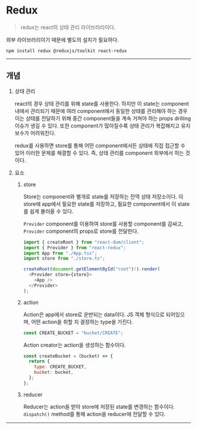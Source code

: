 # Redux

> redux는 react의 상태 관리 라이브러리이다.

외부 라이브러리이기 때문에 별도의 설치가 필요하다.

```shell
npm install redux @reduxjs/toolkit react-redux
```

---

## 개념

1. 상태 관리

   react의 경우 상태 관리를 위해 state를 사용한다. 하지만 이 state는 component 내에서 관리되기 때문에 여러 component에서 동일한 상태를 관리해야 하는 경우 이는 상태를 전달하기 위해 중간 component들을 계속 거쳐야 하는 props drilling 이슈가 생길 수 있다. 또한 component가 많아질수록 상태 관리가 복잡해지고 유지보수가 어려워진다.

   redux를 사용하면 store를 통해 어떤 component에서든 상태에 직접 접근할 수 있어 이러한 문제를 해결할 수 있다. 즉, 상태 관리를 component 외부에서 하는 것이다.

2. 요소

   1. store

      Store는 component와 별개로 state를 저장하는 전역 상태 저장소이다. 이 store에 app에서 필요한 state를 저장하고, 필요한 component에서 이 state를 쉽게 불러올 수 있다.

      `Provider` component를 이용하여 store를 사용할 component를 감싸고, `Provider` component의 props로 store를 전달한다.

      ```js
      import { createRoot } from "react-dom/client";
      import { Provider } from "react-redux";
      import App from "./App.tsx";
      import store from "./store.ts";

      createRoot(document.getElementById("root")!).render(
        <Provider store={store}>
          <App />
        </Provider>
      );
      ```

   2. action

      Action은 app에서 store로 운반되는 data이다. JS 객체 형식으로 되어있으며, 어떤 action을 취할 지 결정하는 type을 가진다.

      ```js
      const CREATE_BUCKET = "bucket/CREATE";
      ```

      Action creator는 action을 생성하는 함수이다.

      ```js
      const createBucket = (bucket) => {
        return {
          type: CREATE_BUCKET,
          bucket: bucket,
        };
      };
      ```

   3. reducer

      Reducer는 action을 받아 store에 저장된 state를 변경하는 함수이다. `dispatch()` method를 통해 action을 reducer에 전달할 수 있다.

---
